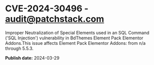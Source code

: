 # CVE-2024-30496 - audit@patchstack.com

Improper Neutralization of Special Elements used in an SQL Command ('SQL Injection') vulnerability in BdThemes Element Pack Elementor Addons.This issue affects Element Pack Elementor Addons: from n/a through 5.5.3.



**Publish date:** 2024-03-29
